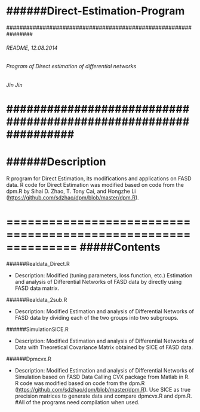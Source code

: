 ######Direct-Estimation-Program
=========================
################################################################
###### README, 12.08.2014
###### Program of Direct estimation of differential networks
###### Jin Jin
################################################################
==============================================================
######Description
==============================================================
R program for Direct Estimation, its modifications and applications on FASD data. 
R code for Direct Estimation was modified based on code from the dpm.R by 
Sihai D. Zhao, T. Tony Cai, and Hongzhe Li (https://github.com/sdzhao/dpm/blob/master/dpm.R).
  
==============================================================
#####Contents
==============================================================
######Realdata_Direct.R
- Description: Modified (tuning parameters, loss function, etc.) Estimation and analysis 
               of Differential Networks of FASD data by directly using FASD data matrix.

######Realdata_2sub.R
- Description: Modified Estimation and analysis of Differential Networks of FASD data 
               by dividing each of the two groups into two subgroups.

######SimulationSICE.R
- Description: Modified Estimation and analysis of Differential Networks of Data with 
               Theoretical Covariance Matrix obtained by SICE of FASD data.

######Dpmcvx.R
- Description: Modified Estimation and analysis of Differential Networks of Simulation 
               based on FASD Data Calling CVX package from Matlab in R. R code was modified 
               based on code from the dpm.R (https://github.com/sdzhao/dpm/blob/master/dpm.R).
               Use SICE as true precision matrices to generate data and compare dpmcvx.R
               and dpm.R.
#All of the programs need compilation when used.
